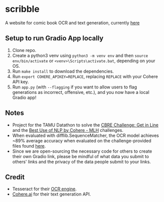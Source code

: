 # scribble

A website for comic book OCR and text generation, currently [here](https://20389.gradio.app)

## Setup to run Gradio App locally
1. Clone repo.
2. Create a python3 venv using `python3 -m venv env` and then `source env/bin/activate` or `<venv>\Scripts\activate.bat`, depending on your OS.
3. Run `make install` to download the dependencies.
4. Run `export COHERE_APIKEY=REPLACE`, replacing `REPLACE` with your Cohere API key.
5. Run `app.py` (with `--flagging` if you want to allow users to flag generations as incorrect, offensive, etc.), and you now have a local Gradio app!

## Notes
- Project for the TAMU Datathon to solve the [CBRE Challenge: Get in Line](https://tamudatathon.com/challenges/docs/cbre) and the [Best Use of NLP by Cohere - MLH](https://tamudatathon.com/challenges/docs/mlh_challenges#best-use-of-nlp-by-cohere---mlh) challenges.
- When evaluated with difflib.SequenceMatcher, the OCR model achieves ~89% average accuracy when evaluated on the challenge-provided files found [here](https://tamudatathon.com/challenges/assets/files/training-strips-3b6c286bdfd746b25ebd59e2225c0b50.zip).
- Since we are open-sourcing the necessary code for others to create their own Gradio link, please be mindful of what data you submit to others' links and the privacy of the data people submit to your links.

## Credit
- Tesseract for their [OCR engine](https://github.com/tesseract-ocr/tesseract).
- [Cohere.ai](https://cohere.ai/) for their text generation API.
